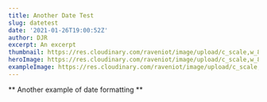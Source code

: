 ```yaml
---
title: Another Date Test
slug: datetest
date: '2021-01-26T19:00:52Z'
author: DJR
excerpt: An excerpt
thumbnail: https://res.cloudinary.com/raveniot/image/upload/c_scale,w_833/v1619638150/symmetry_afzqhu.jpg
heroImage: https://res.cloudinary.com/raveniot/image/upload/c_scale,w_833/v1619638150/symmetry_afzqhu.jpg
exampleImage: https://res.cloudinary.com/raveniot/image/upload/c_scale,w_833/v1619638150/symmetry_afzqhu.jpg
---
```


** Another example of date formatting **

